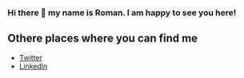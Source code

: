 ### Hi there 👋 my name is Roman. I am happy to see you here!

## Othere places where you can find me
- [Twitter](https://twitter.com/roman_erme)
- [LinkedIn](https://www.linkedin.com/in/ermo4enkov/)

<!--
**ermo4enkov/ermo4enkov** is a ✨ _special_ ✨ repository because its `README.md` (this file) appears on your GitHub profile.

Here are some ideas to get you started:

- 🔭 I’m currently working on ...
- 🌱 I’m currently learning ...
- 👯 I’m looking to collaborate on ...
- 🤔 I’m looking for help with ...
- 💬 Ask me about ...
- 📫 How to reach me: ...
- 😄 Pronouns: ...
- ⚡ Fun fact: ...
-->
